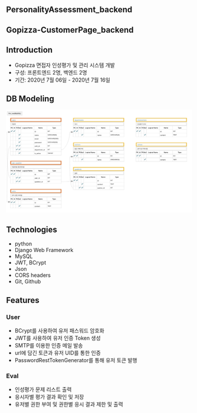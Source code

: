 ## PersonalityAssessment_backend
## Gopizza-CustomerPage_backend
## Introduction
- Gopizza 면접자 인성평가 및 관리 시스템 개발
- 구성: 프론트엔드 2명, 백엔드 2명
- 기간: 2020년 7월 06일 - 2020년 7월 16일


## DB Modeling

![](image/eval_ERD.png)

## Technologies

- python
- Django Web  Framework
- MySQL
- JWT, BCrypt
- Json
- CORS headers
- Git, Github

## Features

### User
 - BCrypt를 사용하여 유저 패스워드 암호화
 - JWT를 사용하여 유저 인증 Token 생성
 - SMTP를 이용한 인증 메일 발송
 - url에 담긴 토큰과 유저 UID를 통한 인증 
 - PasswordRestTokenGenerator를 통해 유저 토큰 발행
 
 ### Eval
 - 인성평가 문제 리스트 출력
 - 응시자별 평가 결과 확인 및 저장
 - 유저별 권한 부여 및 권한별 응시 결과 제한 및 출력



